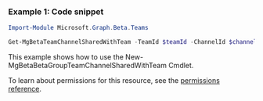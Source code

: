 ### Example 1: Code snippet

```powershellImport-Module Microsoft.Graph.Beta.Teams

Get-MgBetaTeamChannelSharedWithTeam -TeamId $teamId -ChannelId $channelId
```
This example shows how to use the New-MgBetaBetaGroupTeamChannelSharedWithTeam Cmdlet.
To learn about permissions for this resource, see the [permissions reference](/graph/permissions-reference).

